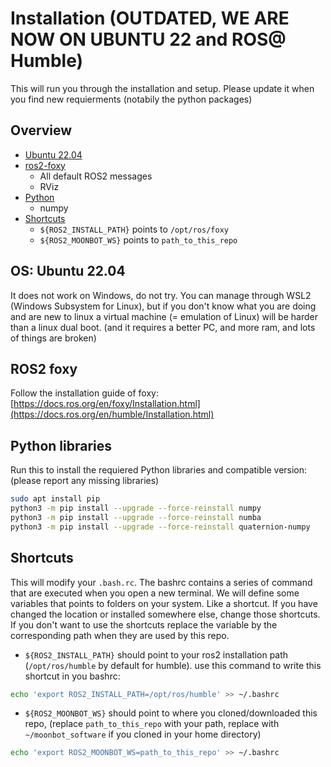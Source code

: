 # Installation (OUTDATED, WE  ARE NOW ON UBUNTU 22 and ROS@ Humble)

This will run you through the installation and setup. Please update it when you find new requierments 
(notabily the python packages)

## Overview

* [Ubuntu 22.04](installation.md#os-ubuntu-2204)
* [ros2-foxy](installation.md#ROS2-foxy)
  * All default ROS2 messages
  * RViz
* [Python](installation.md#Python-libraries)
  * numpy
* [Shortcuts](installation.md#Shortcuts)
  * `${ROS2_INSTALL_PATH}` points to `/opt/ros/foxy`
  * `${ROS2_MOONBOT_WS}` points to `path_to_this_repo`

## OS: Ubuntu 22.04

It does not work on Windows, do not try.
You can manage through WSL2 (Windows Subsystem for Linux), but if you don't know what you are doing and are new to linux a virtual machine (= emulation of Linux) will be harder than a linux dual boot. (and it requires a better PC, and more ram, and lots of things are broken)

## ROS2 foxy

Follow the installation guide of foxy: [https://docs.ros.org/en/foxy/Installation.html](https://docs.ros.org/en/humble/Installation.html)

## Python libraries

Run this to install the requiered Python libraries and compatible version:
(please report any missing libraries)

````bash
sudo apt install pip
python3 -m pip install --upgrade --force-reinstall numpy
python3 -m pip install --upgrade --force-reinstall numba
python3 -m pip install --upgrade --force-reinstall quaternion-numpy
````

## Shortcuts

This will modify your `.bash.rc`. The bashrc contains a series of command that are executed when you open a new terminal.
We will define some variables that points to folders on your system. Like a shortcut. If you have changed the location or installed somewhere else, change those shortcuts.  If you don't want to use the shortcuts replace the variable by the corresponding path when they are used by this repo.

- `${ROS2_INSTALL_PATH}` should point to your ros2 installation path (`/opt/ros/humble` by default for humble). use this command to write this shortcut in you bashrc:
````bash
echo 'export ROS2_INSTALL_PATH=/opt/ros/humble' >> ~/.bashrc
````
- `${ROS2_MOONBOT_WS}` should point to where you cloned/downloaded this repo, (replace `path_to_this_repo` with your path, replace with `~/moonbot_software` if you cloned in your home directory)
````bash
echo 'export ROS2_MOONBOT_WS=path_to_this_repo' >> ~/.bashrc
````

